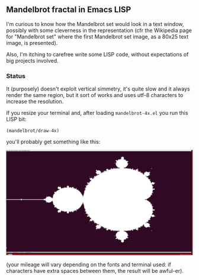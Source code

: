 ## Mandelbrot fractal in Emacs LISP

I'm curious to know how the Mandelbrot set would look in a text window, possibly with some cleverness in the representation (cfr the Wikipedia page for "Mandelbrot set" where the first Mandelbrot set image, as a 80x25 text image, is presented).

Also, I'm itching to carefree write some LISP code, without expectations of big projects involved.

### Status

It (purposely) doesn't exploit vertical simmetry, it's quite slow and it always render the same region, but it sort of works and uses utf-8 characters to increase the resolution.

If you resize your terminal and, after loading `mandelbrot-4x.el` you run this LISP bit:

    (mandelbrot/draw-4x)
    
you'll probably get something like this: 

![Mandelbrot, second  draft](https://raw.githubusercontent.com/R1ck77/elisp-mandelbrot/master/images/mehndelbrot.png)

(your mileage will vary depending on the fonts and terminal used: if characters have extra spaces between them, the result will be awful-er).
    


